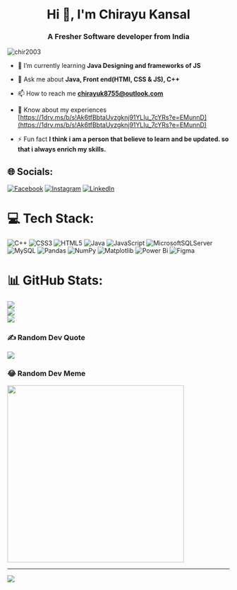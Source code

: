 <h1 align="center">Hi 👋, I'm Chirayu Kansal</h1>
<h3 align="center">A Fresher Software developer from India</h3>

<p align="left"> <img src="https://komarev.com/ghpvc/?username=chir2003&label=Profile%20views&color=0e75b6&style=flat" alt="chir2003" /> </p>

- 🌱 I’m currently learning **Java Designing and frameworks of JS**

- 💬 Ask me about **Java, Front end(HTMl, CSS & JS), C++**

- 📫 How to reach me **chirayuk8755@outlook.com**

- 📄 Know about my experiences [https://1drv.ms/b/s!Ak6tfBbtaUvzgknj91YLIu_7cYRs?e=EMunnD](https://1drv.ms/b/s!Ak6tfBbtaUvzgknj91YLIu_7cYRs?e=EMunnD)

- ⚡ Fun fact **I think i am a person that believe to learn and be updated. so that i always enrich my skills.**


## 🌐 Socials:
[![Facebook](https://img.shields.io/badge/Facebook-%231877F2.svg?logo=Facebook&logoColor=white)](https://facebook.com/chirayu.kansal.14) [![Instagram](https://img.shields.io/badge/Instagram-%23E4405F.svg?logo=Instagram&logoColor=white)](https://instagram.com/Swifft_.chery) [![LinkedIn](https://img.shields.io/badge/LinkedIn-%230077B5.svg?logo=linkedin&logoColor=white)](https://linkedin.com/in/chirayu-kansal-9a5599246) 

# 💻 Tech Stack:
![C++](https://img.shields.io/badge/c++-%2300599C.svg?style=for-the-badge&logo=c%2B%2B&logoColor=white) ![CSS3](https://img.shields.io/badge/css3-%231572B6.svg?style=for-the-badge&logo=css3&logoColor=white) ![HTML5](https://img.shields.io/badge/html5-%23E34F26.svg?style=for-the-badge&logo=html5&logoColor=white) ![Java](https://img.shields.io/badge/java-%23ED8B00.svg?style=for-the-badge&logo=openjdk&logoColor=white) ![JavaScript](https://img.shields.io/badge/javascript-%23323330.svg?style=for-the-badge&logo=javascript&logoColor=%23F7DF1E) ![MicrosoftSQLServer](https://img.shields.io/badge/Microsoft%20SQL%20Server-CC2927?style=for-the-badge&logo=microsoft%20sql%20server&logoColor=white) ![MySQL](https://img.shields.io/badge/mysql-%2300000f.svg?style=for-the-badge&logo=mysql&logoColor=white) ![Pandas](https://img.shields.io/badge/pandas-%23150458.svg?style=for-the-badge&logo=pandas&logoColor=white) ![NumPy](https://img.shields.io/badge/numpy-%23013243.svg?style=for-the-badge&logo=numpy&logoColor=white) ![Matplotlib](https://img.shields.io/badge/Matplotlib-%23ffffff.svg?style=for-the-badge&logo=Matplotlib&logoColor=black) ![Power Bi](https://img.shields.io/badge/power_bi-F2C811?style=for-the-badge&logo=powerbi&logoColor=black) ![Figma](https://img.shields.io/badge/figma-%23F24E1E.svg?style=for-the-badge&logo=figma&logoColor=white)
# 📊 GitHub Stats:
![](https://github-readme-stats.vercel.app/api?username=Chir2003&theme=radical&hide_border=false&include_all_commits=true&count_private=true)<br/>
![](https://github-readme-streak-stats.herokuapp.com/?user=Chir2003&theme=radical&hide_border=false)<br/>
![](https://github-readme-stats.vercel.app/api/top-langs/?username=Chir2003&theme=radical&hide_border=false&include_all_commits=true&count_private=true&layout=compact)

### ✍️ Random Dev Quote
![](https://quotes-github-readme.vercel.app/api?type=horizontal&theme=radical)

### 😂 Random Dev Meme
<img src='https://randommeme-five.vercel.app/' style="height: 400px;"/>

---
[![](https://visitcount.itsvg.in/api?id=Chir2003&icon=1&color=9)](https://visitcount.itsvg.in)

<!-- Proudly created with GPRM ( https://gprm.itsvg.in ) -->
